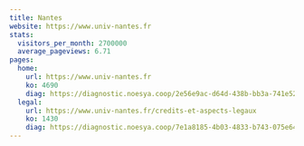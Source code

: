 ```yaml
---
title: Nantes
website: https://www.univ-nantes.fr
stats:
  visitors_per_month: 2700000
  average_pageviews: 6.71
pages:
  home: 
    url: https://www.univ-nantes.fr
    ko: 4690
    diag: https://diagnostic.noesya.coop/2e56e9ac-d64d-438b-bb3a-741e52fd106c
  legal: 
    url: https://www.univ-nantes.fr/credits-et-aspects-legaux
    ko: 1430
    diag: https://diagnostic.noesya.coop/7e1a8185-4b03-4833-b743-075e649ede2e
---
```

